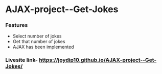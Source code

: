 # AJAX-project--Get-Jokes

### Features
- Select number of jokes
- Get that number of jokes
- AJAX has been implemented

### Livesite link- https://joydip10.github.io/AJAX-project--Get-Jokes/
